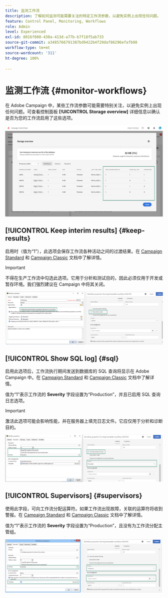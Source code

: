```yaml
---
title: 监测工作流
description: 了解如何监测可能需要关注的特定工作流参数，以避免实例上出现任何问题。
feature: Control Panel, Monitoring, Workflows
role: Admin
level: Experienced
exl-id: 8016f800-430a-413d-a77b-b7f18f5ab733
source-git-commit: a3485766791387bd9422b4f29daf86296efafb98
workflow-type: tm+mt
source-wordcount: '311'
ht-degree: 100%

---
```


# 监测工作流 {#monitor-workflows}

<!-- Clean paused and completed workflows

When [!DNL Adobe Campaign] workflows are paused or completed, they leave temporary tables on your instances database that consume space and can lead to performance issues.

Control Panel allows you to identify those workflows and clean the temporary resources generated on your instances.

>[!NOTE]
>
>Technically, this operation executes the **[!UICONTROL Database cleanup technical workflow]** that runs on your Campaign instance everyday (see [Campaign Standard](https://experienceleague.adobe.com/docs/campaign-standard/using/administrating/application-settings/technical-workflows.html#list-of-technical-workflows) and [Campaign Classic](https://experienceleague.adobe.com/docs/campaign-classic/using/monitoring-campaign-classic/data-processing/database-cleanup-workflow.html) documentation). 

To clean paused and completed workflows, follow these steps:

1. Navigate to the **[!UICONTROL Performance monitoring]** card.

1. In the **[!UICONTROL Databases]** tab, select the instance where you want to perform the operation.

1. Access the **[!UICONTROL Storage overview]** details, then filter the list on **[!UICONTROL Temporary tables]**. Learn more on **[!UICONTROL Storage overview]** in [this page](database-storage-overview.md).

    ![](assets/wkf-monitoring-filter.png)

1. All temporary tables generated on your instances by workflows and deliveries display. Click the **[!UICONTROL Clean now]** button to delete the resources generated by paused and completed workflows.

    ![](assets/wkf-monitoring-clean.png)

1. Once the operation is confirmed, you can track the estimated remaining time in the **[!UICONTROL Storage overview]** list.

    ![](assets/wkf-monitoring-in-progress.png)

Monitor workflow parameters -->

在 Adobe Campaign 中，某些工作流参数可能需要特别关注，以避免实例上出现任何问题。可查看控制面板 **[!UICONTROL Storage overview]** 详细信息以确认是否为您的工作流启用了这些选项。

![](assets/wkf-monitoring-parameters.png)

## **[!UICONTROL Keep interim results]** {#keep-results}

启用时（值为“1”），此选项会保存工作流各种活动之间的过渡结果。在 [Campaign Standard](https://experienceleague.adobe.com/docs/campaign-standard/using/managing-processes-and-data/executing-a-workflow/managing-execution-options.html?lang=zh-Hans) 和 [Campaign Classic](https://experienceleague.adobe.com/docs/campaign-classic/using/automating-with-workflows/introduction/workflow-best-practices.html?lang=zh-Hans#logs) 文档中了解详情。

>[!IMPORTANT]
>
>不得在生产工作流中勾选此选项。它用于分析和测试目的，因此必须仅用于开发或暂存环境。我们强烈建议在 Campaign 中将其关闭。

![](assets/wkf-monitoring-keep.png)

## **[!UICONTROL Show SQL log]** {#sql}

启用此选项后，工作流执行期间发送到数据库的 SQL 查询将显示在 Adobe Campaign 中。在 [Campaign Standard](https://experienceleague.adobe.com/docs/campaign-standard/using/managing-processes-and-data/executing-a-workflow/managing-execution-options.html?lang=zh-Hans) 和 [Campaign Classic](https://experienceleague.adobe.com/docs/campaign-classic/using/automating-with-workflows/advanced-management/workflow-properties.html?lang=zh-Hans#execution) 文档中了解详情。

值为“1”表示工作流的 **Severity** 字段设置为“Production”，并且已启用 SQL 查询日志选项。

>[!IMPORTANT]
>
>激活此选项可能会影响性能，并在服务器上填充日志文件。它应仅用于分析和诊断目的。

![](assets/wkf-monitoring-sql.png)

## **[!UICONTROL Supervisors]** {#supervisors}

使用此字段，可向工作流分配运算符。如果工作流出现故障，关联的运算符将收到警报。在 [Campaign Standard](https://experienceleague.adobe.com/docs/campaign-standard/using/managing-processes-and-data/executing-a-workflow/monitoring-workflow-execution.html?lang=zh-Hans#error-management) 和 [Campaign Classic](https://experienceleague.adobe.com/docs/campaign-classic/using/automating-with-workflows/advanced-management/workflow-properties.html?lang=zh-Hans#error-management) 文档中了解详情。

值为“1”表示工作流的 **Severity** 字段设置为“Production”，且没有为工作流分配主管组。

![](assets/wkf-monitoring-supervisors.png)
